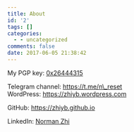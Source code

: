 ```yaml
---
title: About
id: '2'
tags: []
categories:
  - - uncategorized
comments: false
date: 2017-06-05 21:38:42
---
```


My PGP key: [0x26444315](https://zhiyb.github.io/0x26444315.key)

Telegram channel: https://t.me/n\_reset  
WordPress: https://zhiyb.wordpress.com

GitHub: https://zhiyb.github.io

LinkedIn: [Norman Zhi](https://www.linkedin.com/in/norman-zhi-43babb110/)
